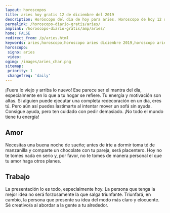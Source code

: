 ```yaml
---
layout: horoscopos
title: aries hoy gratis 12 de diciembre del 2019 
description: Horóscopo del dia de hoy para aries. Horoscopo de hoy 12 de diciembre del 2019. Las predicciones de amor, trabajo, vida personal gratis.
permalink: /horoscopo-diario-gratis/aries/
amplink: /horoscopo-diario-gratis/amp/aries/
home: FALSE
redirect_from: /p/aries.html
keywords: aries,horoscopo,horoscopo aries diciembre 2019,horoscopo aries hoy,tarot aries diciembre 2019,horoscopo aries,tarot aries hoy,horoscopo de hoy,horoscopo diario,tarot del amor,horoscopo de hoy aries,horoscopo diario del tarot, Horoscopo de hoy aries 12 de diciembre del 2019,horóscopo del día,signos zodiacales 2019, el horoscopo de hoy
horoscopo:
 signo: aries
 video:  
ogimg: /images/aries_char.png
sitemap:
 priority: 1
 changefreq: 'daily'
---
```



¡Fuera lo viejo y arriba lo nuevo! Ese parece ser el mantra del día, especialmente en lo que a tu hogar se refiere. Tu energía y motivación son altas. Si alguien puede ejecutar una completa redecoración en un día, eres tú. Pero aún así puedes lastimarte al intentar mover un sofá sin ayuda. Consigue ayuda, pero ten cuidado con pedir demasiado. ¡No todo el mundo tiene tu energía!

## Amor

Necesitas una buena noche de sueño; antes de irte a dormir toma té de manzanilla y comparte un chocolate con tu pareja, será placentero. Hoy no te tomes nada en serio y, por favor, no te tomes de manera personal el que tu amor haga otros planes.

## Trabajo

La presentación lo es todo, especialmente hoy. La persona que tenga la mejor idea no será forzosamente la que salga triunfante. Triunfará, en cambio, la persona que presente su idea del modo más claro y elocuente. Sé creativo/a al abordar a la gente a tu alrededor.